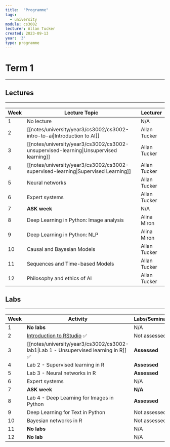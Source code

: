 ```yaml
---
title:  "Programme"
tags:
  - university
module: cs3002
lecturer: Allan Tucker
created: 2023-09-13
year: '3'
type: programme
---
```

# Term 1
---
## Lectures
---

| Week | Lecture Topic                                                                         | Lecturer     |
| ---- | ------------------------------------------------------------------------------------- | ------------ |
| 1    | No lecture                                                                            | N/A          |
| 2    | [[notes/university/year3/cs3002/cs3002-intro-to-ai\|Introduction to AI]]              | Allan Tucker |
| 3    | [[notes/university/year3/cs3002/cs3002-unsupervised-learning\|Unsupervised learning]] | Allan Tucker |
| 4    | [[notes/university/year3/cs3002/cs3002-supervised-learning\|Supervised Learning]]     | Allan Tucker | 
| 5    | Neural networks                                                                       | Allan Tucker |
| 6    | Expert systems                                                                        | Allan Tucker |
| 7    | **ASK week**                                                                          | N/A          |
| 8    | Deep Learning in Python: Image analysis                                               | Alina Miron  |
| 9    | Deep Learning in Python: NLP                                                          | Alina Miron  |
| 10   | Causal and Bayesian Models                                                            | Allan Tucker |
| 11   | Sequences and Time-based Models                                                       | Allan Tucker |
| 12   | Philosophy and ethics of AI                                                           | Allan Tucker |

## Labs
---

| Week | Activity                                                                          | Labs/Seminar |
| ---- | --------------------------------------------------------------------------------- | ------------ |
| 1    | **No labs**                                                                       | N/A          |
| 2    | [Introduction to RStudio](notes/university/year3/cs3002/cs3002-lab0.md) ✅           | Not assessed |
| 3    | [[notes/university/year3/cs3002/cs3002-lab1\|Lab 1 - Unsupervised learning in R]] ✅ | **Assessed** |
| 4    | Lab 2 - Supervised learning in R                                                  | **Assessed** |
| 5    | Lab 3 - Neural networks in R                                                      | **Assessed** |
| 6    | Expert systems                                                                    | N/A          |
| 7    | **ASK week**                                                                      | **N/A**      |
| 8    | Lab 4 - Deep Learning for Images in Python                                        | **Assessed** |
| 9    | Deep Learning for Text in Python                                                  | Not assessed |
| 10   | Bayesian networks in R                                                            | Not assessed |
| 11   | **No labs**                                                                       | N/A          |
| 12   | **No lab**                                                                        | N/A          |